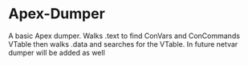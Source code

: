 # Apex-Dumper

A basic Apex dumper. Walks .text to find ConVars and ConCommands VTable then walks .data and searches for the VTable.
In future netvar dumper will be added as well
